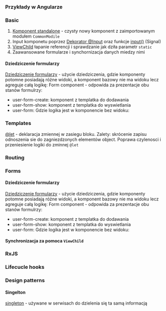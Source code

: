 ### Przykłady w Angularze

### Basic

1. [Komponent standalone](src/app/stand) - czysty nowy komponent z zaimportowanym modułem `CommonModile`
2. Input komponetu poprzez [Dekorator @Input](/src/app/basic/@input/input-decorator/input-decorator.component.ts) oraz funkcje [input()](/src/app/basic/@input/input-function/input-function.component.ts) (Signal)
1. [ViewChild](src/app/flow-data/view-child) łapanie referencji i sprawdzanie jak dziła parametr `static`
2. Zaawansowane formularze i synchornizacja danych miedzy nimi

#### Dziedziczenie formularzy

[Dziedziczenie formularzy](src/app/forms-inheritance) - użycie dziedziczenia, gdzie komponenty potomne posiadają różne widoki, a komponent bazowy nie ma widoku lecz agreguje całą logikę:
Form component - odpowida za prezentacje obu stanów formulrzy:

- user-form-create: komponent z templatka do dodawania
- user-form-show: komponent z templatka do wyswietlania
- user-form: Gdzie logika jest w komponencie bez widoku:

### Templates

[@let](./src/app/templates/@let/let-variable/let-variable.component.html) - deklaracja zmiennej w zasiegu bloku. Zalety: skrócenie zapisu odnoszenia sie do zagniezdzonych elementów object. Poprawa czylenosci i przeniesienie logiki do zminnej `@let`

### Routing

### Forms

#### Dziedziczenie formularzy

[Dziedziczenie formularzy](src/app/forms-inheritance) - użycie dziedziczenia, gdzie komponenty potomne posiadają różne widoki, a komponent bazowy nie ma widoku lecz agreguje całą logikę:
Form component - odpowida za prezentacje obu stanów formulrzy:

- user-form-create: komponent z templatka do dodawania
- user-form-show: komponent z templatka do wyswietlania
- user-form: Gdzie logika jest w komponencie bez widoku:

#### Synchronizacja za pomoca `ViewChild`

### RxJS

### Lifecucle hooks

### Design patterns

#### Singelton

[singleton](/src/app/design%20pattrens/singleton) - używane w serwisach do dzielenia się ta samą informacją
